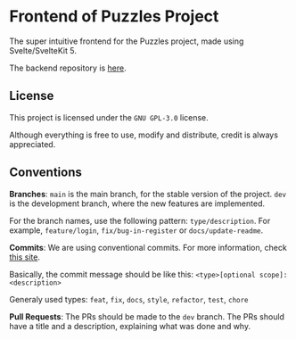 # Frontend of Puzzles Project
The super intuitive frontend for the Puzzles project, made using Svelte/SvelteKit 5.

The backend repository is [here](https://github.com/witch-puzzles/backend-puzzles).

## License

This project is licensed under the `GNU GPL-3.0` license.

Although everything is free to use, modify and distribute, credit is always appreciated.

## Conventions

**Branches**: `main` is the main branch, for the stable version of the project. `dev` is the development branch, where the new features are implemented.

For the branch names, use the following pattern: `type/description`. For example, `feature/login`, `fix/bug-in-register` or `docs/update-readme`.

**Commits**: We are using conventional commits. For more information, check [this site](https://www.conventionalcommits.org/en/v1.0.0/).

Basically, the commit message should be like this: `<type>[optional scope]: <description>`

Generaly used types: `feat`, `fix`, `docs`, `style`, `refactor`, `test`, `chore`

**Pull Requests**: The PRs should be made to the `dev` branch. The PRs should have a title and a description, explaining what was done and why.

